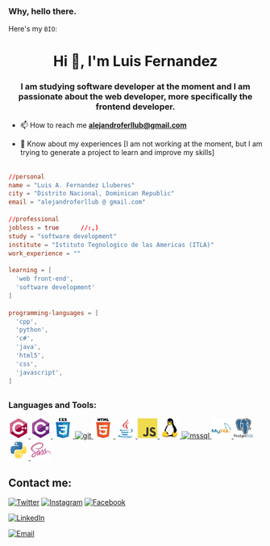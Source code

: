 
<h3>Why, hello there.</h3>

Here's my `BIO`:

<h1 align="center">Hi 👋, I'm Luis Fernandez</h1>
<h3 align="center">I am studying software developer at the moment and I am passionate about the web developer, more specifically the frontend developer.</h3>

- 📫 How to reach me **alejandroferllub@gmail.com**

- 📄 Know about my experiences [I am not working at the moment, but I am trying to generate a project to learn and improve my skills]
```toml

//personal
name = "Luis A. Fernandez Lluberes"
city = "Distrito Nacional, Dominican Republic"
email = "alejandroferllub @ gmail.com"

//professional
jobless = true      //:,)
study = "software development"
institute = "Istituto Tegnologico de las Americas (ITLA)"
work_experience = ""

learning = [
  'web front-end',
  'software development'
]

programming-languages = [
  'cpp',
  'python',
  'c#',
  'java',
  'html5',
  'css',
  'javascript',
]

```
##
<h3 align="left">Languages and Tools:</h3>
<p align="left"> <a href="https://www.w3schools.com/cpp/" target="_blank" rel="noreferrer"> <img src="https://raw.githubusercontent.com/devicons/devicon/master/icons/cplusplus/cplusplus-original.svg" alt="cplusplus" width="40" height="40"/> </a> <a href="https://www.w3schools.com/cs/" target="_blank" rel="noreferrer"> <img src="https://raw.githubusercontent.com/devicons/devicon/master/icons/csharp/csharp-original.svg" alt="csharp" width="40" height="40"/> </a> <a href="https://www.w3schools.com/css/" target="_blank" rel="noreferrer"> <img src="https://raw.githubusercontent.com/devicons/devicon/master/icons/css3/css3-original-wordmark.svg" alt="css3" width="40" height="40"/> </a> <a href="https://git-scm.com/" target="_blank" rel="noreferrer"> <img src="https://www.vectorlogo.zone/logos/git-scm/git-scm-icon.svg" alt="git" width="40" height="40"/> </a> <a href="https://www.w3.org/html/" target="_blank" rel="noreferrer"> <img src="https://raw.githubusercontent.com/devicons/devicon/master/icons/html5/html5-original-wordmark.svg" alt="html5" width="40" height="40"/> </a> <a href="https://www.java.com" target="_blank" rel="noreferrer"> <img src="https://raw.githubusercontent.com/devicons/devicon/master/icons/java/java-original.svg" alt="java" width="40" height="40"/> </a> <a href="https://developer.mozilla.org/en-US/docs/Web/JavaScript" target="_blank" rel="noreferrer"> <img src="https://raw.githubusercontent.com/devicons/devicon/master/icons/javascript/javascript-original.svg" alt="javascript" width="40" height="40"/> </a> <a href="https://www.linux.org/" target="_blank" rel="noreferrer"> <img src="https://raw.githubusercontent.com/devicons/devicon/master/icons/linux/linux-original.svg" alt="linux" width="40" height="40"/> </a> <a href="https://www.microsoft.com/en-us/sql-server" target="_blank" rel="noreferrer"> <img src="https://www.svgrepo.com/show/303229/microsoft-sql-server-logo.svg" alt="mssql" width="40" height="40"/> </a> <a href="https://www.mysql.com/" target="_blank" rel="noreferrer"> <img src="https://raw.githubusercontent.com/devicons/devicon/master/icons/mysql/mysql-original-wordmark.svg" alt="mysql" width="40" height="40"/> </a> <a href="https://www.postgresql.org" target="_blank" rel="noreferrer"> <img src="https://raw.githubusercontent.com/devicons/devicon/master/icons/postgresql/postgresql-original-wordmark.svg" alt="postgresql" width="40" height="40"/> </a> <a href="https://www.python.org" target="_blank" rel="noreferrer"> <img src="https://raw.githubusercontent.com/devicons/devicon/master/icons/python/python-original.svg" alt="python" width="40" height="40"/> </a> <a href="https://sass-lang.com" target="_blank" rel="noreferrer"> <img src="https://raw.githubusercontent.com/devicons/devicon/master/icons/sass/sass-original.svg" alt="sass" width="40" height="40"/> </a> </p>

## Contact me:


[![Twitter](https://img.shields.io/badge/Twitter-luisale67742992-1DA1F2?style=for-the-badge&logo=twitter&logoColor=white&labelColor=101010)](https://twitter.com/luisale67742992)
[![Instagram](https://img.shields.io/badge/Instagram-@alejandro_ferllub-E4405F?style=for-the-badge&logo=instagram&logoColor=white&labelColor=101010)](https://www.instagram.com/alejandro_ferllub)
[![Facebook](https://img.shields.io/badge/Facebook-@AlejandroFernandez-1877F2?style=for-the-badge&logo=facebook&logoColor=white&labelColor=101010)](https://www.facebook.com/profile.php?id=100009171501789)

[![LinkedIn](https://img.shields.io/badge/linkedin.com/in/luis-fernandez-lluberes?style=for-the-badge&logo=linkedin&logoColor=white&labelColor=101010)](https://www.linkedin.com/in/luis-fernandez-a01289212/)

[![Email](https://img.shields.io/badge/alejandroferllub@gmail.com-my_personal_email_-D14836?style=for-the-badge&logo=gmail&logoColor=white&labelColor=101010)](mailto:alejandroferllub@gmail.com)



